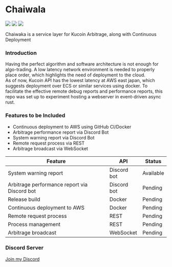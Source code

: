 # Chaiwala
[![](https://img.shields.io/crates/v/chaiwala)](https://crates.io/crates/chaiwala)
[![](https://img.shields.io/docsrs/chaiwala)](https://docs.rs/chaiwala)
[![](https://img.shields.io/github/license/kanekoshoyu/chaiwala)](https://github.com/kanekoshoyu/chaiwala/blob/master/LICENSE)  

Chaiwaka is a service layer for Kucoin Arbitrage, along with Continuous Deployment

### Introduction
Having the perfect algorithm and software architecture is not enough for algo-trading. A low latency network environment is needed to properly place order, which highlights the need of deployment to the cloud.  
As of now, Kucoin API has the lowest latency at AWS east japan, which suggests deployment over ECS or similar services using docker. To facilitate the effective remote debug reports and performance reports, this repo was set up to experiment hosting a webserver in event-driven async rust.

### Features to be Included
- Continuous deployment to AWS using GitHub CI/Docker
- Arbitrage performance report via Discord Bot
- System warning report via Discord Bot
- Remote request process via REST 
- Arbitrage broadcast via WebSocket
  
| Feature                                      | API         | Status    |
| -------------------------------------------- | ----------- | --------- |
| System warning report                        | Discord bot | Available |
| Arbitrage performance report via Discord bot | Discord bot | Pending   |
| Release build                                | Docker      | Pending   |
| Continuous deployment to AWS                 | Docker      | Pending   |
| Remote request process                       | REST        | Pending   |
| Process management                           | REST        | Pending   |
| Arbitrage broadcast                          | WebSocket   | Pending   |


### Discord Server
[Join my Discord](https://discord.gg/q3j5MYdwnm)
